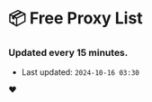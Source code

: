 # :package: Free Proxy List
### Updated every 15 minutes.

- Last updated: `2024-10-16 03:30`

:heart:
